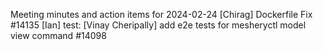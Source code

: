 Meeting minutes and action items for 2024-02-24
[Chirag]  Dockerfile Fix #14135
                    [Ian]  test: 
[Vinay Cheripally] add e2e tests for mesheryctl model view command #14098
